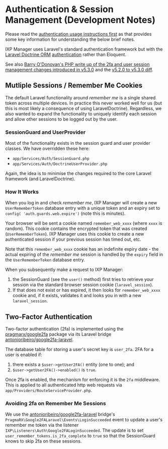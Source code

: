 # Authentication & Session Management (Development Notes)

Please read the [authentication usage instructions first](../usage/authentication.md) as that provides some key information for understanding the below brief notes.

IXP Manager uses Laravel's standard authentication framework but with the [Laravel Doctrine ORM](http://www.laraveldoctrine.org/) [authentication](http://www.laraveldoctrine.org/docs/1.4/orm/auth) rather than Eloquent.

See also [Barry O'Donovan's PHP write up of the 2fa and user session management changes introduced in v5.3.0](https://www.barryodonovan.com/2020/02/06/2fa-and-user-session-management-in-ixp-manager) and the [v5.2.0 to v5.3.0 diff](https://github.com/inex/IXP-Manager/compare/v5.2.0...v5.3.0). 

## Mutliple Sessions / Remember Me Cookies

The default Laravel functionality around *remember me* is a single shared token across multiple devices. In practice this never worked well for us (but this is most likely a consequence of using LaravelDoctrine). Regardless, we also wanted to expand the functionality to uniquely identify each session and allow other sessions to be logged out by the user.

### SessionGuard and UserProvider

Most of the functionality exists in the session guard and user provider classes. We have overridden these here:

* `app/Services/Auth/SessionGuard.php`
* `app/Services/Auth/DoctrineUserProvider.php`

Again, the idea is to minimise the changes required to the core Laravel framework (and LaravelDoctrine).


### How It Works

When you log in and check *remember me*, IXP Manager will create a new `UserRememberToken` database entry with a unique token and an expiry set to `config( 'auth.guards.web.expire')` (note this is minutes).

Your browser will be sent a cookie named `remember_web_xxxx` (where `xxxx` is random). This cookie contains the encrypted token that was created (`UserRememberToken`). IXP Manager uses this cookie to create a new authenticated session if your previous session has timed out, etc.

Note that this `remember_web_xxxx` cookie has an indefinite expiry date - the actual expiring of the *remember me* session is handled by the `expiry` field in the `UserRememberToken` database entry.

When you subsequently make a request to IXP Manager:

1. the SessionGuard (see the `user()` method) first tries to retrieve your session via the standard browser session cookie (`laravel_session`).
2. If that does not exist or has expired, it then looks for `remember_web_xxxx` cookie and, if it exists, validates it and looks you in with a new `laravel_session`.


## Two-Factor Authentication

Two-factor authentication (2fa) is implemented using the [pragmarx/google2fa](https://github.com/antonioribeiro/google2fa) package via its Laravel bridge [antonioribeiro/google2fa-laravel](https://github.com/antonioribeiro/google2fa-laravel).

The database table for storing a user's secret key is `user_2fa`. 2FA for a user is enabled if:

1. there exists a `$user->getUser2FA()` entity (one to one); and
2. `$user->getUser2FA()->enabled()` is `true`.

Once 2fa is enabled, the mechanism for enforcing it is the `2fa` middleware. This is applied to all authenticated http web requests via `app/Providers/RouteServiceProvider.php`.

### Avoiding 2fa on Remember Me Sessions

We use the [antonioribeiro/google2fa-laravel](https://github.com/antonioribeiro/google2fa-laravel) bridge's `PragmaRX\Google2FALaravel\Events\LoginSucceeded` event to update a user's remember me token via the listener `IXP\Listeners\Auth\Google2FALoginSucceeded`. The update is to set `user_remember_tokens.is_2fa_complete` to `true` so that the SessionGuard knows to skip 2fa on these sessions.
